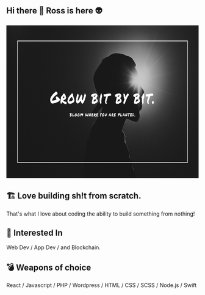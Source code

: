 ## Hi there 👋 Ross is here 👽

<img src="https://github.com/rmyordanov/rmyordanov/blob/main/rmyordanov%20github%20cover.png" height="400" width="100%"/>

## 🏗️ Love building sh!t from scratch. 
That's what I love about coding the ability to build something from nothing!

## 🤖 Interested In
Web Dev / App Dev / and Blockchain.

## 💣 Weapons of choice
React / Javascript / PHP / Wordpress / HTML / CSS / SCSS / Node.js / Swift </br>

